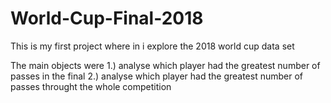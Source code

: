 # World-Cup-Final-2018

This is my first project where in i explore the 2018 world cup data set 

The main objects were 
1.) analyse which player had the greatest number of passes in the final 
2.) analyse which player had the greatest number of passes throught the whole competition 
